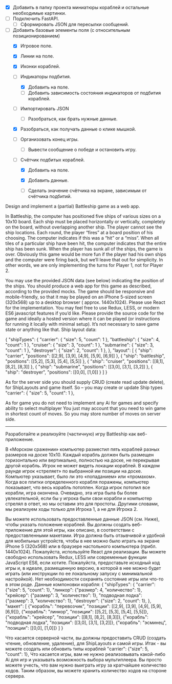 
- [x] Добавить в папку проекта миниатюры кораблей и остальные необходимые картинки.
- [ ] Подключить FastAPI.
  - [ ] Сформировать JSON для пересылки сообщений.

- [ ] Добавить базовые элементы поля (с относительным позиционированием)
    - [x] Игровое поле.
    - [x] Линии на поле.
    - [x] Иконки кораблей.
    - [ ] Индикаторы подбития.
        - [x] Добавить на поле.
        - [ ] Добавить зависимость состояния индикаторов от подбития кораблей.

    - [ ] Импортировать JSON
      - [ ] Разобраться, как брать нужные данные.
    
    - [x] Разобраться, как получать данные о клике мышкой.
    
    - [ ] Организовать конец игры.
        - [ ] Вывести сообщение о победе и остановить игру.

    - [ ] Счётчик подбитых кораблей.
        - [x] Добавить на поле.
        - [x] Добавить данные.
        - [ ] Сделать значение счётчика на экране, зависимым от счётчика подбитий.


Design and implement a (partial) Battleship game as a web app.

In Battleship, the computer has positioned five ships of various sizes on a 10x10 board.
Each ship must be placed horizontally or vertically, completely on the board, without
overlapping another ship. The player cannot see the ship locations. Each round, the player
“fires” at a board position of his choosing. The computer indicates if this was a “hit” or a
“miss”. When all tiles of a particular ship have been hit, the computer indicates that the entire
ship has been sunk. When the player has sunk all of the ships, the game is over.
Obviously this game would be more fun if the player had his own ships and the computer were
firing back, but we’ll leave that out for simplicity. In other words, we are only implementing
the turns for Player 1, not for Player 2.

You may use the provided JSON data (see below) indicating the position of the ships.
You should produce a web app for this game as described, according to the provided mocks.
The game should be responsive and mobile-friendly, so that it may be played on an iPhone 5-sized
screen (320x568) up to a desktop browser ( approx. 1440x1024).
Please use React for the implementation. You may feel free to use Redux, LESS, or modern ES6
javascript features if you’d like. Please provide the source code for the game and ideally a
hosted version where it can be played (or instructions for running it locally with minimal setup).
It’s not necessary to save game state or anything like that.
Ship layout data:

{
"shipTypes": {
"carrier": { "size": 5, "count": 1 },
"battleship": { "size": 4, "count": 1 },
"cruiser": { "size": 3, "count": 1 },
"submarine": { "size": 3, "count": 1 },
"destroyer": { "size": 2, "count": 1 },
},
"layout": [
{ "ship": "carrier", "positions": [[2,9], [3,9], [4,9], [5,9], [6,9]] },
{ "ship": "battleship", "positions": [[5,2], [5,3], [5,4], [5,5]] },
{ "ship": "cruiser", "positions": [[8,1], [8,2], [8,3]] },
{ "ship": "submarine", "positions": [[3,0], [3,1], [3,2]] },
{ "ship": "destroyer", "positions": [[0,0], [1,0]] }
]
}


As for the server side you should supply CRUD (create read update delete), for ShipLayouts and game itself.
So – you may create or update Ship types "carrier": { "size": 5, "count": 1 },

As for game you do not need to implement any Ai for games and specify ability to select multiplayer
You just may account that 	you need to win game in shortest count of moves. So you may store number of moves on server side.
___________________________________________________________________

Разработайте и реализуйте (частичную) игру Battleship как веб-приложение.

В «Морском сражении» компьютер разместил пять кораблей разных размеров на доске 10х10.
Каждый корабль должен быть размещен горизонтально или вертикально, полностью на доске,
не перекрывая другой корабль. Игрок не может видеть локации кораблей. В каждом раунде игрок
«стреляет» по выбранной им позиции на доске. Компьютер указывает, было ли это «попаданием»
или «промахом». Когда все плитки определенного корабля поражены, компьютер показывает,
что весь корабль потоплен. Когда игрок потопил все корабли, игра окончена.
Очевидно, эта игра была бы более увлекательной, если бы у игрока были свои корабли и компьютер
стрелял в ответ, но мы оставим это для простоты. Другими словами, мы реализуем ходы только для
Игрока 1, а не для Игрока 2.

Вы можете использовать предоставленные данные JSON (см. Ниже), чтобы указать положение кораблей.
Вы должны создать веб-приложение для этой игры, как описано, в соответствии с предоставленными
макетами. Игра должна быть отзывчивой и удобной для мобильных устройств, чтобы в нее можно было
играть на экране iPhone 5 (320x568) или в браузере настольного компьютера (прибл. 1440x1024).
Пожалуйста, используйте React для реализации. Вы можете свободно использовать Redux, LESS или
современные функции JavaScript ES6, если хотите. Пожалуйста, предоставьте исходный код игры и,
в идеале, размещенную версию, в которой в нее можно будет играть (или инструкции по ее
локальному запуску с минимальной настройкой). Нет необходимости сохранять состояние игры
или что-то в этом роде. Данные компоновки корабля:
{
"shipTypes": {
"carrier": {"size": 5, "count": 1},
"линкор": {"размер": 4, "количество": 1},
"крейсер": {"размер": 3, "количество": 1},
"подводная лодка": {"размер": 3, "количество": 1},
"destroyer": {"size": 2, "count": 1},
},
"макет": [
{"корабль": "перевозчик", "позиции": [[2,9], [3,9], [4,9], [5,9], [6,9]]},
{"корабль": "линкор", "позиции": [[5,2], [5,3], [5,4], [5,5]]},
{"корабль": "крейсер", "позиции": [[8,1], [8,2], [8,3]]},
{"корабль": "подводная лодка", "позиции": [[3,0], [3,1], [3,2]]},
{"корабль": "эсминец", "позиции": [[0,0], [1,0]]}
]
}

Что касается серверной части, вы должны предоставить CRUD (создать чтение, обновление, удаление), для ShipLayouts и самой игры.
Итак - вы можете создать или обновить типы кораблей "carrier": {"size": 5, "count": 1},
Что касается игры, вам не нужно реализовывать какой-либо Ai для игр и указывать возможность выбора мультиплеера.
Вы просто можете учесть, что вам нужно выиграть игру за кратчайшее количество ходов. Таким образом, вы можете хранить количество ходов на стороне сервера.